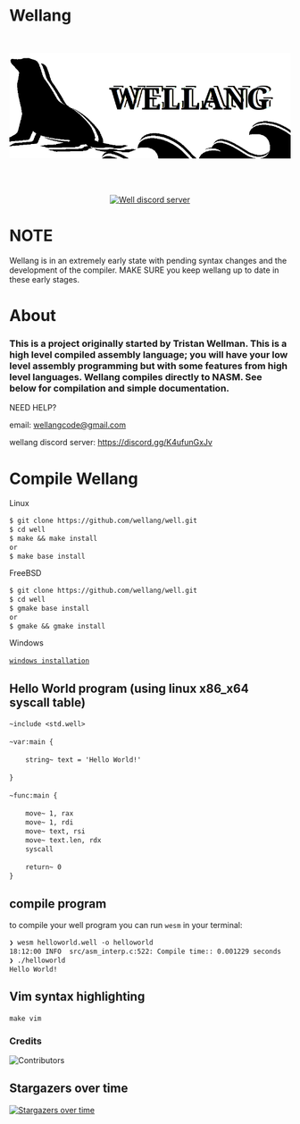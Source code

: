 # Wellang

<div align="center">
  <br />
  <p>
    <a href="https://github.com/wellang/wellang.git"><img src="https://github.com/wellang/well/blob/main/wellang.png" width="800" alt="wellang" /></a>
  </p>
  <br />
  <p>
    <br> <a href="https://discord.gg/3mdNFb8ZyE"><img src="https://img.shields.io/discord/957338481108074517?color=5865F2&logo=discord&logoColor=white" alt="Well discord server" /></a> </br>
  </p>
</div>

# NOTE

Wellang is in an extremely early state with pending syntax changes and the development of the compiler. MAKE SURE you keep wellang up to date in these early stages.

# About
	
### This is a project originally started by Tristan Wellman. This is a high level compiled assembly language; you will have your low level assembly programming but with some features from high level languages. Wellang compiles directly to NASM. See below for compilation and simple documentation.

NEED HELP?

email: wellangcode@gmail.com

wellang discord server: https://discord.gg/K4ufunGxJv

# Compile Wellang

Linux

```
$ git clone https://github.com/wellang/well.git
$ cd well
$ make && make install
or
$ make base install
```

FreeBSD

```
$ git clone https://github.com/wellang/well.git
$ cd well
$ gmake base install
or
$ gmake && gmake install
```

Windows

[`windows installation`](windows/WINDOWS.md)

## Hello World program (using linux x86_x64 syscall table)

```
~include <std.well>

~var:main {

	string~ text = 'Hello World!'

}

~func:main {

	move~ 1, rax
	move~ 1, rdi
	move~ text, rsi
	move~ text.len, rdx
	syscall

	return~ 0
}

```

## compile program
to compile your well program you can run ``wesm`` in your terminal:
```
❯ wesm helloworld.well -o helloworld
18:12:00 INFO  src/asm_interp.c:522: Compile time:: 0.001229 seconds
❯ ./helloworld
Hello World!

```

## Vim syntax highlighting
```
make vim
```

### Credits
![Contributors](https://contrib.rocks/image?repo=wellang/well)

## Stargazers over time

[![Stargazers over time](https://starchart.cc/wellang/well.svg)](https://starchart.cc/wellang/well)

